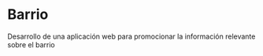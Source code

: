 # Barrio
Desarrollo de una aplicación web para promocionar la información relevante sobre el barrio
